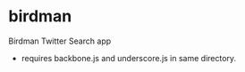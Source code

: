 birdman
=======

Birdman Twitter Search app

* requires backbone.js and underscore.js in same directory.